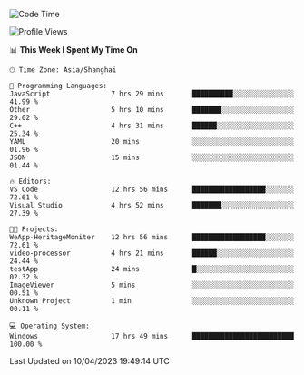 <!--START_SECTION:waka-->
![Code Time](http://img.shields.io/badge/Code%20Time-853%20hrs%2018%20mins-blue)

![Profile Views](http://img.shields.io/badge/Profile%20Views-6-blue)

📊 **This Week I Spent My Time On** 

```text
🕑︎ Time Zone: Asia/Shanghai

💬 Programming Languages: 
JavaScript               7 hrs 29 mins       ██████████░░░░░░░░░░░░░░░   41.99 % 
Other                    5 hrs 10 mins       ███████░░░░░░░░░░░░░░░░░░   29.02 % 
C++                      4 hrs 31 mins       ██████░░░░░░░░░░░░░░░░░░░   25.34 % 
YAML                     20 mins             ░░░░░░░░░░░░░░░░░░░░░░░░░   01.96 % 
JSON                     15 mins             ░░░░░░░░░░░░░░░░░░░░░░░░░   01.44 % 

🔥 Editors: 
VS Code                  12 hrs 56 mins      ██████████████████░░░░░░░   72.61 % 
Visual Studio            4 hrs 52 mins       ███████░░░░░░░░░░░░░░░░░░   27.39 % 

🐱‍💻 Projects: 
WeApp-HeritageMoniter    12 hrs 56 mins      ██████████████████░░░░░░░   72.61 % 
video-processor          4 hrs 21 mins       ██████░░░░░░░░░░░░░░░░░░░   24.44 % 
testApp                  24 mins             █░░░░░░░░░░░░░░░░░░░░░░░░   02.32 % 
ImageViewer              5 mins              ░░░░░░░░░░░░░░░░░░░░░░░░░   00.51 % 
Unknown Project          1 min               ░░░░░░░░░░░░░░░░░░░░░░░░░   00.11 % 

💻 Operating System: 
Windows                  17 hrs 49 mins      █████████████████████████   100.00 % 
```


 Last Updated on 10/04/2023 19:49:14 UTC
<!--END_SECTION:waka-->